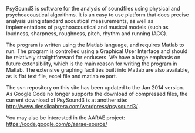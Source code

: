 PsySound3 is software for the analysis of soundfiles using physical and psychoacoustical algorithms. It is an easy to use platform that does precise analysis using standard acoustical measurements, as well as implementations of psychoacoustical and musical models (such as loudness, sharpness, roughness, pitch, rhythm and running IACC).


The program is written using the Matlab language, and requires Matlab to run. The program is controlled using a Graphical User Interface and should be relatively straightforward for endusers. We have a large emphasis on future extensibility, which is the main reason for writing the program in Matlab. The extensive graphing facilities built into Matlab are also available, as is flat text file, excel file and matlab export.


The svn repository on this site has been updated to the Jan 2014 version.
As Google Code no longer supports the download of compressed files, the current download of PsySound3 is at another site: http://www.densilcabrera.com/wordpress/psysound3/ .

You may also be interested in the AARAE project:
https://code.google.com/p/aarae-source/